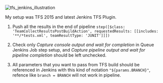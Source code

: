 ![tfs_jenkins_illustration](https://github.com/Semant1ka/pictures/blob/master/illustrations/jenkins_001.jpg)

My setup was TFS 2015 and latest Jenkins TFS Plugin.

1. Push all the results in the end of pipeline
  `step([$class: 'TeamCollectResultsPostBuildAction', requestedResults: [[includes: '**/*tests.xml', teamResultType: 'JUNIT']]])`
  
2. Check only *Capture console output and wait for completion* in Queue Jenkins Job step setup,
   and *Capture pipeline output and wait for pipeline completion* should be left unchecked.

3. All parameters that you want to pass from TFS build should be referenced in Jenkins with this kind of notation
  `"${params.BRANCH}"`, refence like `branch = BRANCH` will not work in pipeline.
